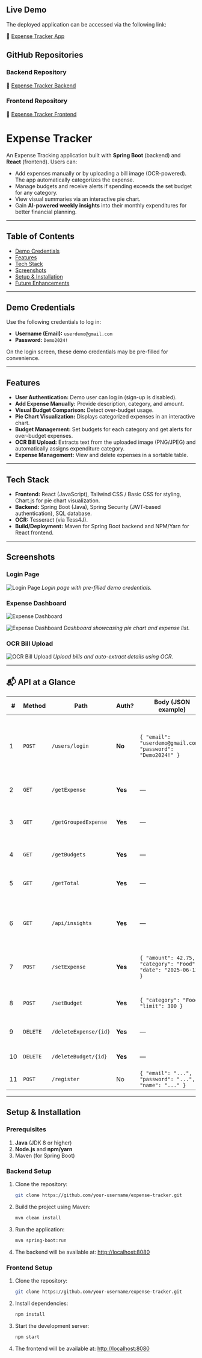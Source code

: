 ## Live Demo

The deployed application can be accessed via the following link:

🔗 [Expense Tracker App](https://willowy-licorice-a48823.netlify.app/login)


## GitHub Repositories

### Backend Repository
🔗 [Expense Tracker Backend](https://github.com/deekshamypersonal/expense-tracker-backend.git)

### Frontend Repository
🔗 [Expense Tracker Frontend](https://github.com/deekshamypersonal/expense-tracker-frontend.git)


# Expense Tracker

An Expense Tracking application built with **Spring Boot** (backend) and **React** (frontend). Users can:
- Add expenses manually or by uploading a bill image (OCR-powered). The app automatically categorizes the expense.
- Manage budgets and receive alerts if spending exceeds the set budget for any category.
- View visual summaries via an interactive pie chart.
- Gain **AI-powered weekly insights** into their monthly expenditures for better financial planning.

---

## Table of Contents
- [Demo Credentials](#demo-credentials)
- [Features](#features)
- [Tech Stack](#tech-stack)
- [Screenshots](#screenshots)
- [Setup & Installation](#setup--installation)
- [Future Enhancements](#future-enhancements)

---

## Demo Credentials
Use the following credentials to log in:
- **Username (Email):** `userdemo@gmail.com`
- **Password:** `Demo2024!`

On the login screen, these demo credentials may be pre-filled for convenience.

---

## Features
- **User Authentication:** Demo user can log in (sign-up is disabled).
- **Add Expense Manually:** Provide description, category, and amount.
- **Visual Budget Comparison:** Detect over-budget usage.
- **Pie Chart Visualization:** Displays categorized expenses in an interactive chart.
- **Budget Management:** Set budgets for each category and get alerts for over-budget expenses.
- **OCR Bill Upload:** Extracts text from the uploaded image (PNG/JPEG) and  automatically assigns expenditure category.
- **Expense Management:** View and delete expenses in a sortable table.

---

## Tech Stack
- **Frontend:** React (JavaScript), Tailwind CSS / Basic CSS for styling, Chart.js for pie chart visualization.
- **Backend:** Spring Boot (Java), Spring Security (JWT-based authentication), SQL database.
- **OCR:** Tesseract (via Tess4J).
- **Build/Deployment:** Maven for Spring Boot backend and NPM/Yarn for React frontend.

---

## Screenshots

### Login Page
![Login Page](https://github.com/user-attachments/assets/e55edc0a-402e-4c3b-a0e3-d7cc3c063d3f)
*Login page with pre-filled demo credentials.*

### Expense Dashboard
![Expense Dashboard](https://github.com/user-attachments/assets/53eb3e39-69ce-4a92-9443-d68c5817756b)

![Expense Dashboard](https://github.com/user-attachments/assets/3af3ab03-4ad5-4e52-a04d-a0917a73c427)
*Dashboard showcasing pie chart and expense list.*

### OCR Bill Upload
![OCR Bill Upload](https://github.com/user-attachments/assets/7ae09b00-0233-4314-9981-229685f3974a)
*Upload bills and auto-extract details using OCR.*


---

## 📬 API at a Glance

| # | Method | Path | Auth? | Body (JSON example) | Purpose |
|---|--------|------|-------|---------------------|---------|
| 1 | `POST` | `/users/login` | **No** | `{ "email": "userdemo@gmail.com", "password": "Demo2024!" }` | Authenticate and receive a JWT (token is returned in the **Authorization** response header). |
| 2 | `GET` | `/getExpense` | **Yes** | — | List every individual expense. |
| 3 | `GET` | `/getGroupedExpense` | **Yes** | — | Get totals grouped by category (for pie-chart view). |
| 4 | `GET` | `/getBudgets` | **Yes** | — | List all budget limits you’ve set. |
| 5 | `GET` | `/getTotal` | **Yes** | — | Overall spending total across all expenses. |
| 6 | `GET` | `/api/insights` | **Yes** | — | Fetch an AI-generated spending insight for the logged-in user. |
| 7 | `POST` | `/setExpense` | **Yes** | `{ "amount": 42.75, "category": "Food", "date": "2025-06-13" }` | Add a single expense (OCR is used if an image is attached). |
| 8 | `POST` | `/setBudget` | **Yes** | `{ "category": "Food", "limit": 300 }` | Create or update a budget for a category. |
| 9 | `DELETE` | `/deleteExpense/{id}` | **Yes** | — | Remove one expense by its ID. |
| 10 | `DELETE` | `/deleteBudget/{id}` | **Yes** | — | Remove a budget limit by its ID. |
| 11 | `POST` | `/register` | No | `{ "email": "...", "password": "...", "name": "..." }` | Create a new user. |

---

## Setup & Installation

### Prerequisites
1. **Java** (JDK 8 or higher)
2. **Node.js** and **npm/yarn**
3. Maven (for Spring Boot)

### Backend Setup
1. Clone the repository:
   ```bash
   git clone https://github.com/your-username/expense-tracker.git
2. Build the project using Maven:
   ```bash
   mvn clean install
3. Run the application:
   ```bash
   mvn spring-boot:run
4. The backend will be available at:
      [http://localhost:8080](http://localhost:8080)

### Frontend Setup
1. Clone the repository:
   ```bash
   git clone https://github.com/your-username/expense-tracker.git
2. Install dependencies:
   ```bash
   npm install
3. Start the development server:
   ```bash
   npm start
4. The frontend will be available at:
      [http://localhost:8080](http://localhost:2156)


